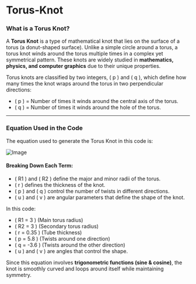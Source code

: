 # Torus-Knot

### **What is a Torus Knot?**  
A **Torus Knot** is a type of mathematical knot that lies on the surface of a torus (a donut-shaped surface). Unlike a simple circle around a torus, a torus knot winds around the torus multiple times in a complex yet symmetrical pattern. These knots are widely studied in **mathematics, physics, and computer graphics** due to their unique properties.

Torus knots are classified by two integers, \( p \) and \( q \), which define how many times the knot wraps around the torus in two perpendicular directions:
- \( p \) = Number of times it winds around the central axis of the torus.
- \( q \) = Number of times it winds around the hole of the torus.

---

### **Equation Used in the Code**  
The equation used to generate the Torus Knot in this code is:

![Image](https://github.com/user-attachments/assets/050f3405-ea39-423f-8dd2-389f6016060f)

#### **Breaking Down Each Term:**
- \( R1 \) and \( R2 \) define the major and minor radii of the torus.
- \( r \) defines the thickness of the knot.
- \( p \) and \( q \) control the number of twists in different directions.
- \( u \) and \( v \) are angular parameters that define the shape of the knot.

In this code:
- \( R1 = 3 \) (Main torus radius)
- \( R2 = 3 \) (Secondary torus radius)
- \( r = 0.35 \) (Tube thickness)
- \( p = 5.8 \) (Twists around one direction)
- \( q = -3.6 \) (Twists around the other direction)
- \( u \) and \( v \) are angles that control the shape.

Since this equation involves **trigonometric functions (sine & cosine)**, the knot is smoothly curved and loops around itself while maintaining symmetry.
